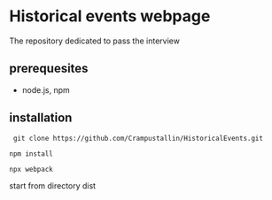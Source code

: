 # Historical events webpage

The repository dedicated to pass the interview 

## prerequesites
 - node.js, npm

## installation

```
 git clone https://github.com/Crampustallin/HistoricalEvents.git
```
```
npm install
```
```
npx webpack 

```

start from directory dist
        
